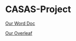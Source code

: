 # CASAS-Project

<a href="https://emailwsu-my.sharepoint.com/:w:/r/personal/jarren_briscoe_wsu_edu/Documents/Comparing%20Time%20Series%20with%20Inconsistent%20Sampling.docx?d=w46c689b6e20f4d74b90d2fc12d466e04&csf=1&web=1&e=4hSZf8">Our Word Doc</a>

<a href="https://www.overleaf.com/project/653acb90f7d8b190edd48c53">Our Overleaf</a>
